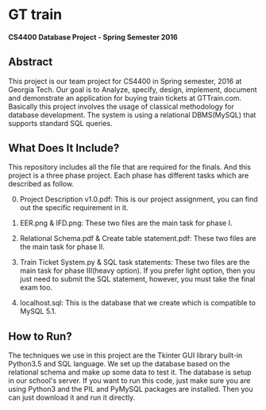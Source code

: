 # GT train
#### CS4400 Database Project - Spring Semester 2016
## Abstract

This project is our team project for CS4400 in Spring semester, 2016 at Georgia Tech. Our goal is to Analyze, specify, design, implement, document and demonstrate an application for buying train tickets at GTTrain.com. Basically this project involves the usage of classical methodology for database development. The system is using a relational DBMS(MySQL) that supports standard SQL queries.

## What Does It Include?

This repository includes all the file that are required for the finals. And this project is a three phase project. Each phase has different tasks which are described as follow.

0. Project Description v1.0.pdf: This is our project assignment, you can find out the specific requirement in it.

1. EER.png & IFD.png: These two files are the main task for phase I.

2. Relational Schema.pdf & Create table statement.pdf: These two files are the main task for phase II.

3. Train Ticket System.py & SQL task statements: These two files are the main task for phase III(heavy option). If you prefer light option, then you just need to submit the SQL statement, however, you must take the final exam too.

4. localhost.sql: This is the database that we create which is compatible to MySQL 5.1.

## How to Run?

The techniques we use in this project are the Tkinter GUI library built-in Python3.5 and SQL language. We set up the database based on the relational schema and make up some data to test it. The database is setup in our school's server. If you want to run this code, just make sure you are using Python3 and the PIL and PyMySQL packages are installed. Then you can just download it and run it directly.
